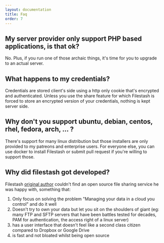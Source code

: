 ```yaml
---
layout: documentation
title: Faq
order: 7
---
```


## My server provider only support PHP based applications, is that ok?

No. Plus, if you run one of those archaic things, it's time for you to upgrade to an actual server.

## What happens to my credentials?

Credentials are stored client's side using a http only cookie that's encrypted and authenticated. Unless you use the share feature for which Filestash is forced to store an encrypted version of your credentials, nothing is kept server side.

## Why don't you support ubuntu, debian, centos, rhel, fedora, arch, ... ?

There's support for many linux distribution but those installers are only provided to my patreons and enterprise users. For everyone else, you can use docker to install Filestash or submit pull request if you're willing to support those.

## Why did filestash got developed?

Filestash [original author](https://mickael-kerjean.me) couldn't find an open source file sharing service he was happy with, something that:
1. Only focus on solving the problem "Managing your data in a cloud you control" and do it well
2. Doesn't try to own your data but let you sit on the shoulders of giant (eg: many FTP and SFTP servers that have been battles tested for decades, PAM for authentication, the access right of a linux server)
3. has a user interface that doesn't feel like a second class citizen compared to Dropbox or Google Drive
4. is fast and not bloated whilst being open source
